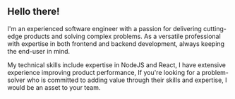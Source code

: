 ## Hello there!   

I'm an experienced software engineer with a passion for delivering cutting-edge products and solving complex problems.
As a versatile professional with expertise in both frontend and backend development, always keeping the end-user in mind.

My technical skills include expertise in NodeJS and React, I have extensive experience improving product performance, 
If you're looking for a problem-solver who is committed to adding value through their skills and expertise, I would be an asset to your team.
